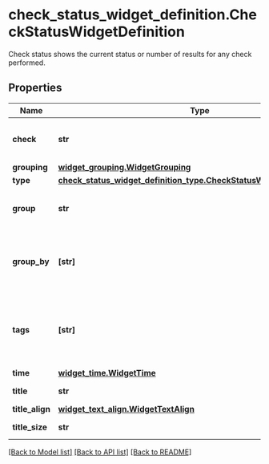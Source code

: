 # check_status_widget_definition.CheckStatusWidgetDefinition

Check status shows the current status or number of results for any check performed.
## Properties
Name | Type | Description | Notes
------------ | ------------- | ------------- | -------------
**check** | **str** | Name of the check to use in the widget. | 
**grouping** | [**widget_grouping.WidgetGrouping**](WidgetGrouping.md) |  | 
**type** | [**check_status_widget_definition_type.CheckStatusWidgetDefinitionType**](CheckStatusWidgetDefinitionType.md) |  | 
**group** | **str** | Group reporting a single check. | [optional] 
**group_by** | **[str]** | List of tag prefixes to group by in the case of a cluster check. | [optional] 
**tags** | **[str]** | List of tags used to filter the groups reporting a cluster check. | [optional] 
**time** | [**widget_time.WidgetTime**](WidgetTime.md) |  | [optional] 
**title** | **str** | Title of the widget. | [optional] 
**title_align** | [**widget_text_align.WidgetTextAlign**](WidgetTextAlign.md) |  | [optional] 
**title_size** | **str** | Size of the title. | [optional] 

[[Back to Model list]](README.md#documentation-for-models) [[Back to API list]](README.md#documentation-for-api-endpoints) [[Back to README]](README.md)


